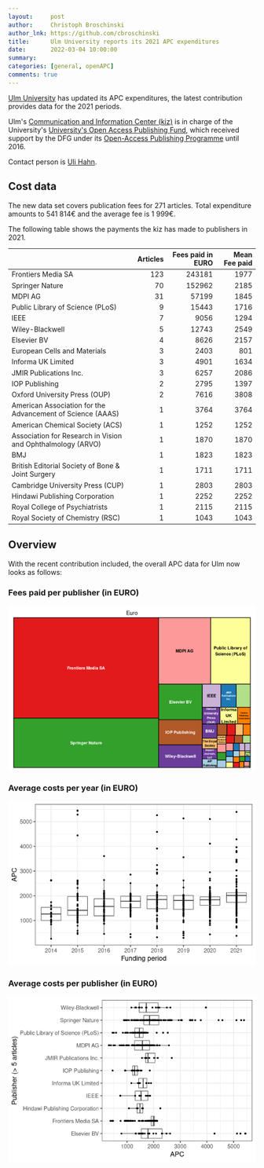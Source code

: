 ```yaml
---
layout:     post
author:     Christoph Broschinski
author_lnk: https://github.com/cbroschinski
title:      Ulm University reports its 2021 APC expenditures
date:       2022-03-04 10:00:00
summary:    
categories: [general, openAPC]
comments: true
---
```





[Ulm University](https://www.uni-ulm.de/en/homepage.html) has updated its APC expenditures, the latest contribution provides data for the 2021 periods.

Ulm's [Communication and Information Center (kiz)](https://www.uni-ulm.de/en/einrichtungen/kiz.html) is in charge of the University's [University's Open Access Publishing Fund](https://www.uni-ulm.de/index.php?id=57202), which received support by the DFG under its [Open-Access Publishing Programme](https://www.dfg.de/en/research_funding/programmes/infrastructure/lis/open_access/infrastructure_funding/index.html#4) until 2016.

Contact person is [Uli Hahn](mailto:uli.hahn@uni-ulm.de).

## Cost data



The new data set covers publication fees for 271 articles. Total expenditure amounts to 541 814€ and the average fee is 1 999€.

The following table shows the payments the kiz has made to publishers in 2021.


|                                                            | Articles| Fees paid in EURO| Mean Fee paid|
|:-----------------------------------------------------------|--------:|-----------------:|-------------:|
|Frontiers Media SA                                          |      123|            243181|          1977|
|Springer Nature                                             |       70|            152962|          2185|
|MDPI AG                                                     |       31|             57199|          1845|
|Public Library of Science (PLoS)                            |        9|             15443|          1716|
|IEEE                                                        |        7|              9056|          1294|
|Wiley-Blackwell                                             |        5|             12743|          2549|
|Elsevier BV                                                 |        4|              8626|          2157|
|European Cells and Materials                                |        3|              2403|           801|
|Informa UK Limited                                          |        3|              4901|          1634|
|JMIR Publications Inc.                                      |        3|              6257|          2086|
|IOP Publishing                                              |        2|              2795|          1397|
|Oxford University Press (OUP)                               |        2|              7616|          3808|
|American Association for the Advancement of Science (AAAS)  |        1|              3764|          3764|
|American Chemical Society (ACS)                             |        1|              1252|          1252|
|Association for Research in Vision and Ophthalmology (ARVO) |        1|              1870|          1870|
|BMJ                                                         |        1|              1823|          1823|
|British Editorial Society of Bone & Joint Surgery           |        1|              1711|          1711|
|Cambridge University Press (CUP)                            |        1|              2803|          2803|
|Hindawi Publishing Corporation                              |        1|              2252|          2252|
|Royal College of Psychiatrists                              |        1|              2115|          2115|
|Royal Society of Chemistry (RSC)                            |        1|              1043|          1043|

## Overview

With the recent contribution included, the overall APC data for Ulm now looks as follows:

### Fees paid per publisher (in EURO)

![plot of chunk tree_ulm_2022_03_04_full](/figure/tree_ulm_2022_03_04_full-1.png)

###  Average costs per year (in EURO)

![plot of chunk box_ulm_2022_03_04_year_full](/figure/box_ulm_2022_03_04_year_full-1.png)

###  Average costs per publisher (in EURO)

![plot of chunk box_ulm_2022_03_04_publisher_full](/figure/box_ulm_2022_03_04_publisher_full-1.png)
